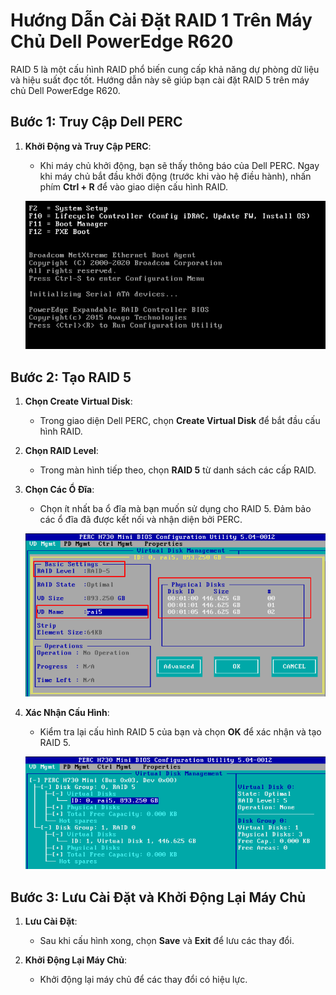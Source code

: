 # Hướng Dẫn Cài Đặt RAID 1 Trên Máy Chủ Dell PowerEdge R620

RAID 5 là một cấu hình RAID phổ biến cung cấp khả năng dự phòng dữ liệu và hiệu suất đọc tốt. Hướng dẫn này sẽ giúp bạn cài đặt RAID 5 trên máy chủ Dell PowerEdge R620.

## Bước 1: Truy Cập Dell PERC

1. **Khởi Động và Truy Cập PERC**:
   - Khi máy chủ khởi động, bạn sẽ thấy thông báo của Dell PERC. Ngay khi máy chủ bắt đầu khởi động (trước khi vào hệ điều hành), nhấn phím **Ctrl + R** để vào giao diện cấu hình RAID.

   ![Dell PERC Screen](https://github.com/cuongnvvietis/NhanHoa/blob/main/Docs/Esxi/Picture/Raid/Screenshot_6.png)

## Bước 2: Tạo RAID 5

1. **Chọn Create Virtual Disk**:
   - Trong giao diện Dell PERC, chọn **Create Virtual Disk** để bắt đầu cấu hình RAID.


2. **Chọn RAID Level**:
   - Trong màn hình tiếp theo, chọn **RAID 5** từ danh sách các cấp RAID.

3. **Chọn Các Ổ Đĩa**:
   - Chọn ít nhất ba ổ đĩa mà bạn muốn sử dụng cho RAID 5. Đảm bảo các ổ đĩa đã được kết nối và nhận diện bởi PERC.

   ![Dell PERC Screen](https://github.com/cuongnvvietis/NhanHoa/blob/main/Docs/Esxi/Picture/Raid/Screenshot_7.png)

4. **Xác Nhận Cấu Hình**:
   - Kiểm tra lại cấu hình RAID 5 của bạn và chọn **OK** để xác nhận và tạo RAID 5.

   ![Dell PERC Screen](https://github.com/cuongnvvietis/NhanHoa/blob/main/Docs/Esxi/Picture/Raid/Screenshot_8.png)

## Bước 3: Lưu Cài Đặt và Khởi Động Lại Máy Chủ

1. **Lưu Cài Đặt**:
   - Sau khi cấu hình xong, chọn **Save** và **Exit** để lưu các thay đổi.

2. **Khởi Động Lại Máy Chủ**:
   - Khởi động lại máy chủ để các thay đổi có hiệu lực.
